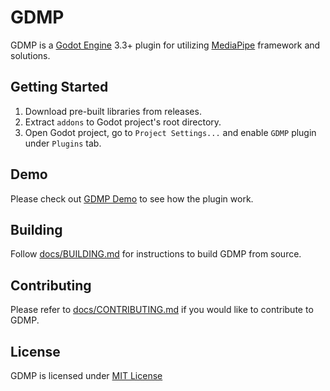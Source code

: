 # GDMP
GDMP is a [Godot Engine](https://godotengine.org) 3.3+ plugin for utilizing [MediaPipe](https://developers.google.com/mediapipe) framework and solutions.

## Getting Started
1. Download pre-built libraries from releases.
2. Extract `addons` to Godot project's root directory.
3. Open Godot project, go to `Project Settings...` and enable `GDMP` plugin under `Plugins` tab.

## Demo
Please check out [GDMP Demo](https://github.com/j20001970/GDMP-demo) to see how the plugin work.

## Building
Follow [docs/BUILDING.md](./docs/BUILDING.md) for instructions to build GDMP from source.

## Contributing
Please refer to [docs/CONTRIBUTING.md](./docs/CONTRIBUTING.md) if you would like to contribute to GDMP.

## License
GDMP is licensed under [MIT License](./LICENSE)
